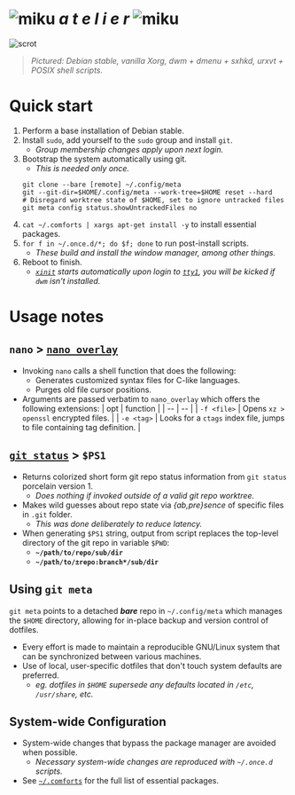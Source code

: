 [scrot]: https://i.imgur.com/0peU7Ia.png
[miku]: https://i.imgur.com/Nr7HV9a.png
# ![miku] _a  t  e  l  i  e  r_ ![miku]
![scrot]
> _Pictured: Debian stable, vanilla Xorg, dwm + dmenu + sxhkd, urxvt + POSIX shell scripts._

# Quick start
1. Perform a base installation of Debian stable.
2. Install `sudo`, add yourself to the `sudo` group and install `git`.
	* _Group membership changes apply upon next login._
3. Bootstrap the system automatically using git.
	* _This is needed only once._
	```shell
	git clone --bare [remote] ~/.config/meta
	git --git-dir=$HOME/.config/meta --work-tree=$HOME reset --hard
	# Disregard worktree state of $HOME, set to ignore untracked files
	git meta config status.showUntrackedFiles no
	```
4. `cat ~/.comforts | xargs apt-get install -y` to install essential packages.
5. `for f in ~/.once.d/*; do $f; done` to run post-install scripts.
	* _These build and install the window manager, among other things._
6. Reboot to finish.
	* _[`xinit`](.xinitrc) starts automatically upon login to [`tty1`](.profile), you will be kicked if `dwm` isn't installed._

# Usage notes
## `nano` > [`nano_overlay`](/Scripts/nano_overlay.sh)
* Invoking `nano` calls a shell function that does the following:
	* Generates customized syntax files for C-like languages.
	* Purges old file cursor positions.
* Arguments are passed verbatim to `nano_overlay` which offers the following extensions:
	| opt | function |
	| -- | -- |
	| `-f <file>` | Opens `xz > openssl` encrypted files. |
	| `-e <tag>`  | Looks for a `ctags` index file, jumps to file containing tag definition. |

## [`git_status`](Scripts/git_status.sh) > `$PS1`
* Returns colorized short form git repo status information from `git status` porcelain version 1.
	* _Does nothing if invoked outside of a valid git repo worktree._
* Makes wild guesses about repo state via _{ab,pre}sence_ of specific files in `.git` folder.
	* _This was done deliberately to reduce latency._
* When generating `$PS1` string, output from script replaces the top-level directory of the git repo in variable `$PWD`:
	* __`~/path/to/repo/sub/dir`__
	* __`~/path/to/±repo:branch*/sub/dir`__

## Using `git meta`
`git meta` points to a detached _**bare**_ repo in `~/.config/meta` which manages the `$HOME` directory, allowing for in-place backup and version control of dotfiles.

* Every effort is made to maintain a reproducible GNU/Linux system that can be synchronized between various machines.
* Use of local, user-specific dotfiles that don't touch system defaults are preferred.
	* _eg. dotfiles in `$HOME` supersede any defaults located in `/etc`, `/usr/share`, etc._

## System-wide Configuration
* System-wide changes that bypass the package manager are avoided when possible.
	* _Necessary system-wide changes are reproduced with `~/.once.d` scripts._
* See [`~/.comforts`](.comforts) for the full list of essential packages.
